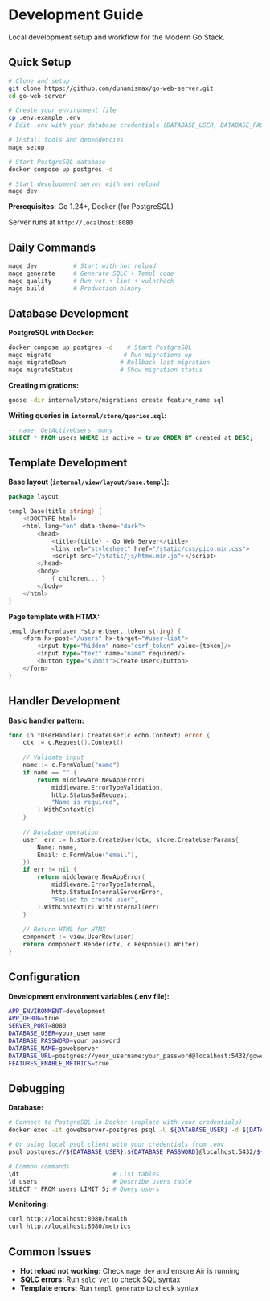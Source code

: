 # Development Guide

Local development setup and workflow for the Modern Go Stack.

## Quick Setup

```bash
# Clone and setup
git clone https://github.com/dunamismax/go-web-server.git
cd go-web-server

# Create your environment file
cp .env.example .env
# Edit .env with your database credentials (DATABASE_USER, DATABASE_PASSWORD, etc.)

# Install tools and dependencies
mage setup

# Start PostgreSQL database
docker compose up postgres -d

# Start development server with hot reload
mage dev
```

**Prerequisites:** Go 1.24+, Docker (for PostgreSQL)

Server runs at `http://localhost:8080`

## Daily Commands

```bash
mage dev          # Start with hot reload
mage generate     # Generate SQLC + Templ code
mage quality      # Run vet + lint + vulncheck
mage build        # Production binary
```

## Database Development

**PostgreSQL with Docker:**

```bash
docker compose up postgres -d    # Start PostgreSQL
mage migrate                    # Run migrations up
mage migrateDown               # Rollback last migration
mage migrateStatus             # Show migration status
```

**Creating migrations:**

```bash
goose -dir internal/store/migrations create feature_name sql
```

**Writing queries in `internal/store/queries.sql`:**

```sql
-- name: GetActiveUsers :many
SELECT * FROM users WHERE is_active = true ORDER BY created_at DESC;
```

## Template Development

**Base layout (`internal/view/layout/base.templ`):**

```go
package layout

templ Base(title string) {
    <!DOCTYPE html>
    <html lang="en" data-theme="dark">
        <head>
            <title>{title} - Go Web Server</title>
            <link rel="stylesheet" href="/static/css/pico.min.css">
            <script src="/static/js/htmx.min.js"></script>
        </head>
        <body>
            { children... }
        </body>
    </html>
}
```

**Page template with HTMX:**

```go
templ UserForm(user *store.User, token string) {
    <form hx-post="/users" hx-target="#user-list">
        <input type="hidden" name="csrf_token" value={token}/>
        <input type="text" name="name" required/>
        <button type="submit">Create User</button>
    </form>
}
```

## Handler Development

**Basic handler pattern:**

```go
func (h *UserHandler) CreateUser(c echo.Context) error {
    ctx := c.Request().Context()
    
    // Validate input
    name := c.FormValue("name")
    if name == "" {
        return middleware.NewAppError(
            middleware.ErrorTypeValidation,
            http.StatusBadRequest,
            "Name is required",
        ).WithContext(c)
    }
    
    // Database operation
    user, err := h.store.CreateUser(ctx, store.CreateUserParams{
        Name: name,
        Email: c.FormValue("email"),
    })
    if err != nil {
        return middleware.NewAppError(
            middleware.ErrorTypeInternal,
            http.StatusInternalServerError,
            "Failed to create user",
        ).WithContext(c).WithInternal(err)
    }
    
    // Return HTML for HTMX
    component := view.UserRow(user)
    return component.Render(ctx, c.Response().Writer)
}
```

## Configuration

**Development environment variables (.env file):**

```bash
APP_ENVIRONMENT=development
APP_DEBUG=true
SERVER_PORT=8080
DATABASE_USER=your_username
DATABASE_PASSWORD=your_password
DATABASE_NAME=gowebserver
DATABASE_URL=postgres://your_username:your_password@localhost:5432/gowebserver?sslmode=disable
FEATURES_ENABLE_METRICS=true
```

## Debugging

**Database:**

```bash
# Connect to PostgreSQL in Docker (replace with your credentials)
docker exec -it gowebserver-postgres psql -U ${DATABASE_USER} -d ${DATABASE_NAME}

# Or using local psql client with your credentials from .env
psql postgres://${DATABASE_USER}:${DATABASE_PASSWORD}@localhost:5432/${DATABASE_NAME}

# Common commands
\dt                          # List tables
\d users                     # Describe users table
SELECT * FROM users LIMIT 5; # Query users
```

**Monitoring:**

```bash
curl http://localhost:8080/health
curl http://localhost:8080/metrics
```

## Common Issues

- **Hot reload not working:** Check `mage dev` and ensure Air is running
- **SQLC errors:** Run `sqlc vet` to check SQL syntax
- **Template errors:** Run `templ generate` to check syntax
